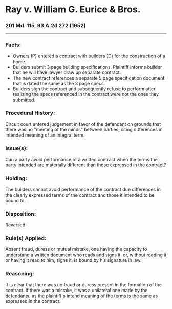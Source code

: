 # Ray v. William G. Eurice & Bros.
### 201 Md. 115, 93 A.2d 272 (1952)
----

### **Facts**:
* Owners (P) entered a contract with builders (D) for the construction of a home.
* Builders submit 3 page building specifications. Plaintiff informs builder that he will have lawyer draw up separate contract.
* The new contract references a separate 5 page specification document that is dated the same as the 3 page specs.
* Builders sign the contract and subsequently refuse to perform after realizing the specs referenced in the contract were not the ones they submitted.

### **Procedural History**: 
Circuit court entered judgement in favor of the defendant on grounds that there was no "meeting of the minds" between parties, citing differences in intended meaning of an integral term.

### **Issue(s)**:
Can a party avoid performance of a written contract when the terms the party intended are materially different than those expressed in the contract?


### **Holding**:
The builders cannot avoid performance of the contract due differences in the clearly expressed terms of the contract and those it intended to be bound to.

### **Disposition**:
Reversed.

### **Rule(s) Applied**:
Absent fraud, duress or mutual mistake, one having the capacity to understand a written document who reads and signs it, or, without reading it or having it read to him, signs it, is bound by his signature in law.

### **Reasoning**:
It is clear that there was no fraud or duress present in the formation of the contract. If there was a mistake, it was a unilateral one made by the defendants, as the plaintiff's intend meaning of the terms is the same as expressed in the contract. 

